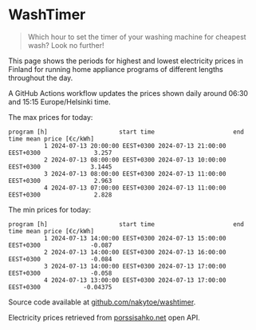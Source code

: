 
# WashTimer

> Which hour to set the timer of your washing machine for cheapest wash? Look no further!

This page shows the periods for highest and lowest electricity prices in Finland 
for running home appliance programs of different lengths throughout the day. 

A GitHub Actions workflow updates the prices shown daily around 06:30 and 15:15 Europe/Helsinki time.

The max prices for today:

	program [h]                    start time                      end time mean price [€c/kWh]
	          1 2024-07-13 20:00:00 EEST+0300 2024-07-13 21:00:00 EEST+0300               3.257
	          2 2024-07-13 08:00:00 EEST+0300 2024-07-13 10:00:00 EEST+0300              3.1445
	          3 2024-07-13 08:00:00 EEST+0300 2024-07-13 11:00:00 EEST+0300               2.963
	          4 2024-07-13 07:00:00 EEST+0300 2024-07-13 11:00:00 EEST+0300               2.828

The min prices for today:

	program [h]                    start time                      end time mean price [€c/kWh]
	          1 2024-07-13 14:00:00 EEST+0300 2024-07-13 15:00:00 EEST+0300              -0.087
	          2 2024-07-13 14:00:00 EEST+0300 2024-07-13 16:00:00 EEST+0300              -0.084
	          3 2024-07-13 14:00:00 EEST+0300 2024-07-13 17:00:00 EEST+0300              -0.058
	          4 2024-07-13 13:00:00 EEST+0300 2024-07-13 17:00:00 EEST+0300            -0.04375


Source code available at [github.com/nakytoe/washtimer](https://github.com/nakytoe/washtimer).

Electricity prices retrieved from [porssisahko.net](https://porssisahko.net/api) open API.
